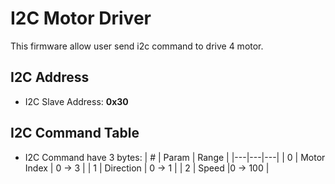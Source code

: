 # I2C Motor Driver
This firmware allow user send i2c command to drive 4 motor.

## I2C Address 
- I2C Slave Address: **0x30**

## I2C Command Table

- I2C Command have 3 bytes:
    | # | Param  | Range  |
    |---|---|---|
    |  0  | Motor Index  |  0 -> 3 | 
    |  1 |  Direction | 0 -> 1  | 
    |  2 |  Speed |0 -> 100    |